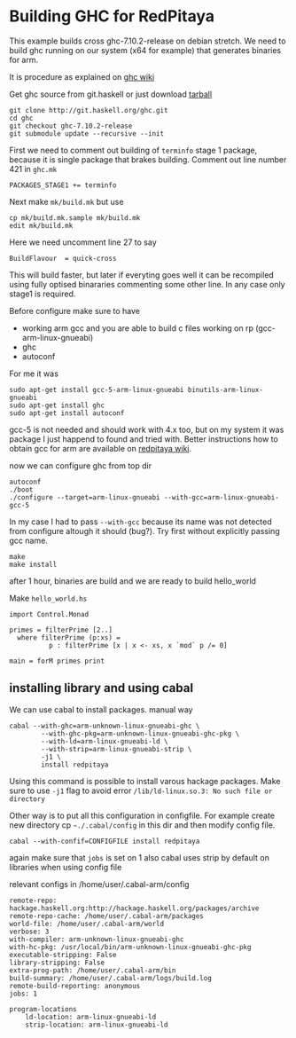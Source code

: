 

# Building GHC for RedPitaya

This example builds cross ghc-7.10.2-release on debian stretch. We need to build
ghc running on our system (x64 for example) that generates binaries for arm.

It is procedure as explained on [ghc wiki](https://ghc.haskell.org/trac/ghc/wiki/Building/CrossCompiling) 

Get ghc source from git.haskell or just download [tarball](https://www.haskell.org/ghc/download_ghc_7_10_2)

    git clone http://git.haskell.org/ghc.git
    cd ghc
    git checkout ghc-7.10.2-release
    git submodule update --recursive --init


First we need to comment out building of `terminfo` stage 1 package, because it is 
single package that brakes building. Comment out line number 421 in `ghc.mk`

    PACKAGES_STAGE1 += terminfo

Next make `mk/build.mk` but use 
    
    cp mk/build.mk.sample mk/build.mk
    edit mk/build.mk

Here we need uncomment line 27 to say

    BuildFlavour  = quick-cross

This will build faster, but later if everyting goes well it can be recompiled
using fully optised binararies commenting some other line. In any case only stage1 is required.

Before configure make sure to have 

-  working arm gcc and you are able to build c files working on rp (gcc-arm-linux-gnueabi)
-  ghc
-  autoconf

For me it was

    sudo apt-get install gcc-5-arm-linux-gnueabi binutils-arm-linux-gnueabi
    sudo apt-get install ghc
    sudo apt-get install autoconf

gcc-5 is not needed and should work with 4.x too, but on my system it
was package I just happend to found and tried with. Better instructions how to obtain
gcc for arm are available on [redpitaya wiki](http://wiki.redpitaya.com/index.php?title=Developer_Guide).

now we can configure ghc from top dir

    autoconf
    ./boot
    ./configure --target=arm-linux-gnueabi --with-gcc=arm-linux-gnueabi-gcc-5

In my case I had to pass `--with-gcc` because its name was not detected
from configure altough it should (bug?). Try first without explicitly passing gcc name.

    make
    make install

after 1 hour, binaries are build and we are ready to build hello_world

Make `hello_world.hs`

    import Control.Monad

    primes = filterPrime [2..] 
      where filterPrime (p:xs) = 
              p : filterPrime [x | x <- xs, x `mod` p /= 0]

    main = forM primes print




## installing library and using cabal

We can use cabal to install packages. 
manual way

    cabal --with-ghc=arm-unknown-linux-gnueabi-ghc \
            --with-ghc-pkg=arm-unknown-linux-gnueabi-ghc-pkg \
            --with-ld=arm-linux-gnueabi-ld \
            --with-strip=arm-linux-gnueabi-strip \
            -j1 \
            install redpitaya

Using this command is possible to install varous hackage packages. Make sure to use `-j1`
flag to avoid error `/lib/ld-linux.so.3: No such file or directory`

Other way is to put all this configuration in configfile. For example create new directory
cp `~./.cabal/config` in this dir and then modify config file. 

    cabal --with-confif=CONFIGFILE install redpitaya

again make sure that `jobs` is set on 1
also cabal uses strip by default on libraries when using config file 


relevant configs in /home/user/.cabal-arm/config

    remote-repo: hackage.haskell.org:http://hackage.haskell.org/packages/archive
    remote-repo-cache: /home/user/.cabal-arm/packages
    world-file: /home/user/.cabal-arm/world
    verbose: 3
    with-compiler: arm-unknown-linux-gnueabi-ghc
    with-hc-pkg: /usr/local/bin/arm-unknown-linux-gnueabi-ghc-pkg
    executable-stripping: False
    library-stripping: False
    extra-prog-path: /home/user/.cabal-arm/bin
    build-summary: /home/user/.cabal-arm/logs/build.log
    remote-build-reporting: anonymous
    jobs: 1

    program-locations
        ld-location: arm-linux-gnueabi-ld
        strip-location: arm-linux-gnueabi-ld

